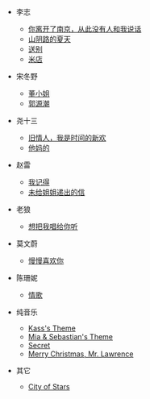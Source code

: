 <!-- docs/_sidebar.md -->

* 李志

    * [你离开了南京，从此没有人和我说话](李志/你离开了南京，从此没有人和我说话/)
    * [山阴路的夏天](李志/山阴路的夏天/)
    * [送别](李志/送别/)
    * [米店](李志/米店/)

* 宋冬野

    * [董小姐](宋冬野/董小姐/)
    * [郭源潮](宋冬野/郭源潮/)

* 尧十三
    
    * [旧情人，我是时间的新欢](尧十三/旧情人，我是时间的新欢/)
    * [他妈的](尧十三/他妈的/)

* 赵雷

    * [我记得](赵雷/我记得/)
    * [未给姐姐递出的信](赵雷/未给姐姐递出的信/)

* 老狼
    * [想把我唱给你听](老狼/想把我唱给你听/)

* 莫文蔚
    * [慢慢喜欢你](莫文蔚/慢慢喜欢你/)

* 陈珊妮

    * [情歌](陈珊妮/情歌/)

* 纯音乐
    * [Kass's Theme](纯音乐/Kass%27s%20Theme/)
    * [Mia & Sebastian's Theme](纯音乐/Mia%20%26%20Sebastian's%20Theme/)
    * [Secret](纯音乐/Secret/)
    * [Merry Christmas, Mr. Lawrence](纯音乐/Merry%20Christmas,%20Mr.%20Lawrence/)

* 其它
    * [City of Stars](其它/City%20of%20Stars/)
